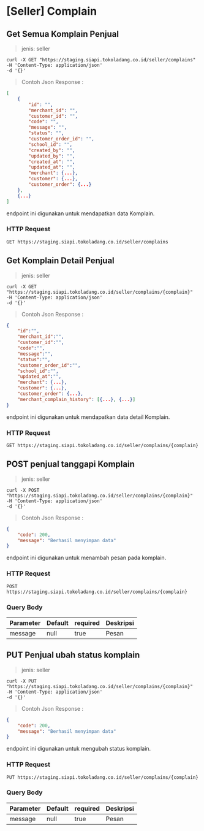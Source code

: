 # [Seller] Complain

## Get Semua Komplain Penjual

> jenis: seller

```shell
curl -X GET "https://staging.siapi.tokoladang.co.id/seller/complains"
-H 'Content-Type: application/json'
-d '{}'
```
> Contoh Json Response :

```json
[
    {
        "id": "",
        "merchant_id": "",
        "customer_id": "",
        "code": "",
        "message": "",
        "status": "",
        "customer_order_id": "",
        "school_id": "",
        "created_by": "",
        "updated_by": "",
        "created_at": "",
        "updated_at": "",
        "merchant": {...},
        "customer": {...},
        "customer_order": {...}
    },
    {...}
]
```

endpoint ini digunakan untuk mendapatkan data Komplain.

### HTTP Request

`GET https://staging.siapi.tokoladang.co.id/seller/complains`

## Get Komplain Detail Penjual

> jenis: seller

```shell
curl -X GET "https://staging.siapi.tokoladang.co.id/seller/complains/{complain}"
-H 'Content-Type: application/json'
-d '{}'
```
> Contoh Json Response :

```json
{
    "id":"",
    "merchant_id":"",
    "customer_id":"",
    "code":"",
    "message":"",
    "status":"",
    "customer_order_id":"",
    "school_id":"",
    "updated_at":"",
    "merchant": {...},
    "customer": {...},
    "customer_order": {...},
    "merchant_complain_history": [{...}, {...}]
}
```

endpoint ini digunakan untuk mendapatkan data detail Komplain.

### HTTP Request

`GET https://staging.siapi.tokoladang.co.id/seller/complains/{complain}`

## POST penjual tanggapi Komplain

> jenis: seller

```shell
curl -X POST "https://staging.siapi.tokoladang.co.id/seller/complains/{complain}"
-H 'Content-Type: application/json'
-d '{}'
```
> Contoh Json Response :

```json
{
    "code": 200,
    "message": "Berhasil menyimpan data"
}
```

endpoint ini digunakan untuk menambah pesan pada komplain.

### HTTP Request

`POST https://staging.siapi.tokoladang.co.id/seller/complains/{complain}`

### Query Body

Parameter | Default | required | Deskripsi
--------- | ------- | -------- | -----------
message | null | true | Pesan

## PUT Penjual ubah status komplain

> jenis: seller

```shell
curl -X PUT "https://staging.siapi.tokoladang.co.id/seller/complains/{complain}"
-H 'Content-Type: application/json'
-d '{}'
```
> Contoh Json Response :

```json
{
    "code": 200,
    "message": "Berhasil menyimpan data"
}
```

endpoint ini digunakan untuk mengubah status komplain.

### HTTP Request

`PUT https://staging.siapi.tokoladang.co.id/seller/complains/{complain}`

### Query Body

Parameter | Default | required | Deskripsi
--------- | ------- | -------- | -----------
message | null | true | Pesan